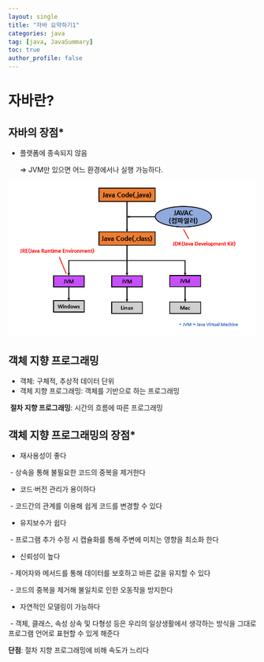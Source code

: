 ```yaml
---
layout: single
title: "자바 요약하기1"
categories: java
tag: [java, JavaSummary]
toc: true
author_profile: false  
---
```

# 자바란?

## 자바의 장점*

* 플랫폼에 종속되지 않음 

  => JVM만 있으면 어느 환경에서나 실행 가능하다.

<img src="../../images/JavaSummary/JavaSummary1/image1.png" style="zoom: 100%;"  >



## 객체 지향 프로그래밍

* 객체: 구체적, 추상적 데이터 단위
* 객체 지향 프로그래밍: 객체를 기반으로 하는 프로그래밍

​	**절차 지향 프로그래밍**: 시간의 흐름에 따른 프로그래밍



## 객체 지향 프로그래밍의 장점*

* 재사용성이 좋다

​	- 상속을 통해 불필요한 코드의 중복을 제거한다

* 코드·버전 관리가 용이하다

​	-  코드간의 관계를 이용해 쉽게 코드를 변경할 수 있다

* 유지보수가 쉽다

​	- 프로그램 추가 수정 시 캡슐화를 통해 주변에 미치는 영향을 최소화 한다

* 신뢰성이 높다

​	- 제어자와 메서드를 통해 데이터를 보호하고 바른 값을 유지할 수 있다

​	- 코드의 중복을 제거해 불일치로 인한 오동작을 방지한다

* 자연적인 모델링이 가능하다

​	- 객체, 클래스, 속성 상속 및 다형성 등은 우리의 일상생활에서 생각하는 방식을 그대로 프로그램 언어로 표현할 수 있게 해준다

**단점**: 절차 지향 프로그래밍에 비해 속도가 느리다
